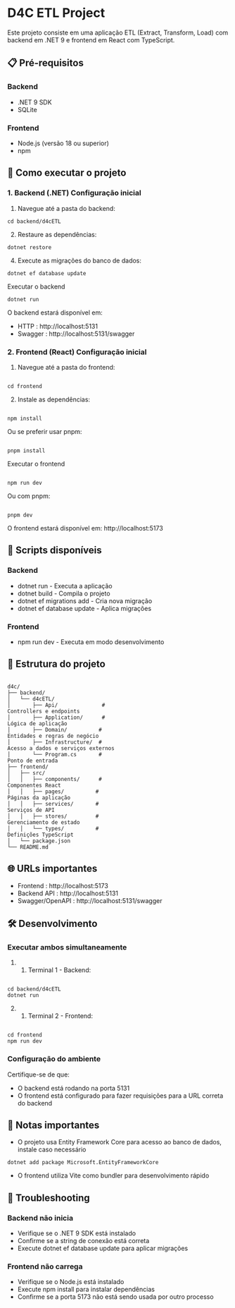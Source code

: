 # D4C ETL Project

Este projeto consiste em uma aplicação ETL (Extract, Transform, Load) com backend em .NET 9 e frontend em React com TypeScript.

## 📋 Pré-requisitos

### Backend

- .NET 9 SDK
- SQLite

### Frontend

- Node.js (versão 18 ou superior)
- npm

## 🚀 Como executar o projeto

### 1. Backend (.NET) Configuração inicial

1.  Navegue até a pasta do backend:

```
cd backend/d4cETL
```

2.  Restaure as dependências:

```
dotnet restore
```

4.  Execute as migrações do banco de dados:

```
dotnet ef database update
```

Executar o backend

```
dotnet run
```

O backend estará disponível em:

- HTTP : http://localhost:5131
- Swagger : http://localhost:5131/swagger

### 2. Frontend (React) Configuração inicial

1.  Navegue até a pasta do frontend:

```

cd frontend

```

2.  Instale as dependências:

```

npm install

```

Ou se preferir usar pnpm:

```

pnpm install

```

Executar o frontend

```

npm run dev

```

Ou com pnpm:

```

pnpm dev

```

O frontend estará disponível em: http://localhost:5173

## 🔧 Scripts disponíveis

### Backend

- dotnet run - Executa a aplicação
- dotnet build - Compila o projeto
- dotnet ef migrations add - Cria nova migração
- dotnet ef database update - Aplica migrações

### Frontend

- npm run dev - Executa em modo desenvolvimento

## 📁 Estrutura do projeto

```

d4c/
├── backend/
│   └── d4cETL/
│       ├── Api/              # 
Controllers e endpoints
│       ├── Application/      # 
Lógica de aplicação
│       ├── Domain/          # 
Entidades e regras de negócio
│       ├── Infrastructure/  # 
Acesso a dados e serviços externos
│       └── Program.cs       # 
Ponto de entrada
├── frontend/
│   ├── src/
│   │   ├── components/      # 
Componentes React
│   │   ├── pages/          # 
Páginas da aplicação
│   │   ├── services/       # 
Serviços de API
│   │   ├── stores/         # 
Gerenciamento de estado
│   │   └── types/          # 
Definições TypeScript
│   └── package.json
└── README.md

```

## 🌐 URLs importantes

- Frontend : http://localhost:5173
- Backend API : http://localhost:5131
- Swagger/OpenAPI : http://localhost:5131/swagger

## 🛠️ Desenvolvimento

### Executar ambos simultaneamente

1. 1. Terminal 1 - Backend:

```

cd backend/d4cETL
dotnet run

```

2. 1. Terminal 2 - Frontend:

```

cd frontend
npm run dev

```

### Configuração do ambiente

Certifique-se de que:

- O backend está rodando na porta 5131
- O frontend está configurado para fazer requisições para a URL correta do backend

## 📝 Notas importantes

- O projeto usa Entity Framework Core para acesso ao banco de dados, instale caso necessário

```
dotnet add package Microsoft.EntityFrameworkCore
```

- O frontend utiliza Vite como bundler para desenvolvimento rápido

## 🐛 Troubleshooting

### Backend não inicia

- Verifique se o .NET 9 SDK está instalado
- Confirme se a string de conexão está correta
- Execute dotnet ef database update para aplicar migrações

### Frontend não carrega

- Verifique se o Node.js está instalado
- Execute npm install para instalar dependências
- Confirme se a porta 5173 não está sendo usada por outro processo

```

```
